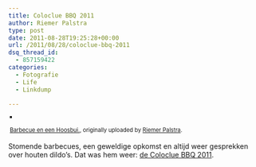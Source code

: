 ```yaml
---
title: Coloclue BBQ 2011
author: Riemer Palstra
type: post
date: 2011-08-28T19:25:28+00:00
url: /2011/08/28/coloclue-bbq-2011
dsq_thread_id:
  - 857159422
categories:
  - Fotografie
  - Life
  - Linkdump

---
```

<div style="text-align: left; padding: 3px;">
  <a href="http://www.flickr.com/photos/palstra/6090050890/" title="photo sharing"><img data-recalc-dims="1" decoding="async" src="https://i0.wp.com/farm7.static.flickr.com/6070/6090050890_0f1c616d8b.jpg?w=1100" style="border: solid 2px #000000;" alt="" /></a><br /> <br /> <span style="font-size: 0.8em; margin-top: 0px;"><a href="http://www.flickr.com/photos/palstra/6090050890/">Barbecue en een Hoosbui.</a>, originally uploaded by <a href="http://www.flickr.com/photos/palstra/">Riemer Palstra</a>.</span>
</div>

Stomende barbecues, een geweldige opkomst en altijd weer gesprekken over houten dildo&#8217;s. Dat was hem weer: [de Coloclue BBQ 2011][1].

 [1]: http://www.flickr.com/photos/palstra/sets/72157627539317992/
